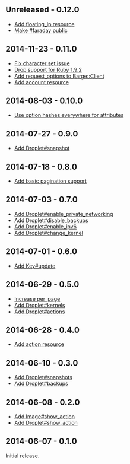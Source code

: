 Unreleased - 0.12.0
-------------------

* [Add floating_ip resource](https://github.com/blom/barge/commit/fd5f960b17ae1509ba697616c6a7c9d2e544807a)
* [Make #faraday public](https://github.com/blom/barge/commit/660dd56ea4ad71d7d62a86ee442d87c77a3f712a)

2014-11-23 - 0.11.0
-------------------

* [Fix character set issue](https://github.com/blom/barge/commit/07144026bbe3702791dffcbad2675e84fc0b358f)
* [Drop support for Ruby 1.9.2](https://github.com/blom/barge/commit/5ce2a854f023f72268677129d51615bb28874dd7)
* [Add request_options to Barge::Client](https://github.com/blom/barge/commit/a56396bbf9fd177a7159c3b9d822be685f11295a)
* [Add account resource](https://github.com/blom/barge/commit/d1eee34ff52e141539389bac5f0d1914c3cb3c7e)

2014-08-03 - 0.10.0
-------------------

* [Use option hashes everywhere for attributes](https://github.com/blom/barge/commit/731d7b9af6a4a69d29531166b2e3c793a14b2d5d)

2014-07-27 - 0.9.0
------------------

* [Add Droplet#snapshot](https://github.com/blom/barge/commit/7651ea6e142f2f096835a097428576084b773b24)

2014-07-18 - 0.8.0
------------------

* [Add basic pagination support](https://github.com/blom/barge/compare/8dd84d2...7dc6208)

2014-07-03 - 0.7.0
------------------

* [Add Droplet#enable_private_networking](https://github.com/blom/barge/commit/b6ebb9364abf0303f4f20c2e8560663f1e2bc97b)
* [Add Droplet#disable_backups](https://github.com/blom/barge/commit/aebb0fe8d8a656475d59eb836b8d3dff8b12f99b)
* [Add Droplet#enable_ipv6](https://github.com/blom/barge/commit/c6cff2754f0aa48d3c735b2f9411b91a8d4ae810)
* [Add Droplet#change_kernel](https://github.com/blom/barge/commit/4f84d00a7f71c00eebb51239131efc796d2ab8a2)

2014-07-01 - 0.6.0
------------------

* [Add Key#update](https://github.com/blom/barge/commit/bccd671e68ce42194577350fb6addf78ca9a46b2)

2014-06-29 - 0.5.0
------------------

* [Increase per_page](https://github.com/blom/barge/commit/fb5ef4d34aba9c2a6513411e8bbf85e80009f9c7)
* [Add Droplet#kernels](https://github.com/blom/barge/commit/6f0543af777707ff59c8fbcc8c421079cb4bd8d1)
* [Add Droplet#actions](https://github.com/blom/barge/commit/6e3a2f8da909c703095dce71d9d4fee495c40315)

2014-06-28 - 0.4.0
------------------

* [Add action resource](https://github.com/blom/barge/commit/5fac0be55860d96831d0c0aecd5d4de9f04217dd)

2014-06-10 - 0.3.0
------------------

* [Add Droplet#snapshots](https://github.com/blom/barge/commit/2f06fd03617f750388e6457d82abbb789ba397b0)
* [Add Droplet#backups](https://github.com/blom/barge/commit/7962e6d365d0ed699b037b50c0fe8ce461944630)

2014-06-08 - 0.2.0
------------------

* [Add Image#show_action](https://github.com/blom/barge/commit/7fb754f02d4f997a2f811ce62876bcb1f3292e9a)
* [Add Droplet#show_action](https://github.com/blom/barge/commit/ce1db15a98bc72c844c39fbbf8f1f5c753e340af)

2014-06-07 - 0.1.0
------------------

Initial release.
